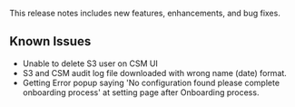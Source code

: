 This release notes includes new features, enhancements, and bug fixes.

## Known Issues

- Unable to delete S3 user on CSM UI
- S3 and CSM audit log file downloaded with wrong name (date) format.
- Getting Error popup saying 'No configuration found please complete onboarding process' at setting page after Onboarding process.
